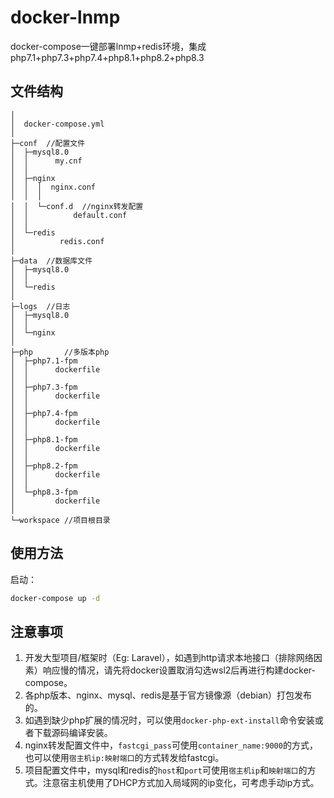 # docker-lnmp

docker-compose一键部署lnmp+redis环境，集成php7.1+php7.3+php7.4+php8.1+php8.2+php8.3

##  文件结构

```
│
│  docker-compose.yml
│  
├─conf	//配置文件
│  ├─mysql8.0
│  │      my.cnf
│  │      
│  ├─nginx
│  │  │  nginx.conf
│  │  │  
│  │  └─conf.d	//nginx转发配置
│  │          default.conf
│  │          
│  └─redis
│          redis.conf
│          
├─data	//数据库文件
│  ├─mysql8.0
│  │          
│  └─redis
│              
├─logs	//日志
│  ├─mysql8.0
│  │     
│  └─nginx
│          
├─php		//多版本php
│  ├─php7.1-fpm
│  │      dockerfile
│  │      
│  ├─php7.3-fpm
│  │      dockerfile
│  │      
│  ├─php7.4-fpm
│  │      dockerfile
│  │      
│  ├─php8.1-fpm
│  │      dockerfile
│  │      
│  ├─php8.2-fpm
│  │      dockerfile
│  │      
│  └─php8.3-fpm
│         dockerfile
│          
└─workspace	//项目根目录
```

## 使用方法

启动：

```bash
docker-compose up -d
```

## 注意事项

1.   开发大型项目/框架时（Eg: Laravel），如遇到http请求本地接口（排除网络因素）响应慢的情况，请先将docker设置取消勾选wsl2后再进行构建docker-compose。
2.   各php版本、nginx、mysql、redis是基于官方镜像源（debian）打包发布的。
3.   如遇到缺少php扩展的情况时，可以使用`docker-php-ext-install`命令安装或者下载源码编译安装。
4.   nginx转发配置文件中，`fastcgi_pass`可使用`container_name:9000`的方式，也可以使用`宿主机ip:映射端口`的方式转发给fastcgi。
5.   项目配置文件中，mysql和redis的`host`和`port`可使用`宿主机ip`和`映射端口`的方式。注意宿主机使用了DHCP方式加入局域网的ip变化，可考虑手动ip方式。
